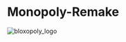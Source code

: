 # Monopoly-Remake

![bloxopoly_logo](https://github.com/ryanmillard/Monopoly-Remake/assets/110338235/2d1b5c53-9a54-44f5-837f-742d10478345)
